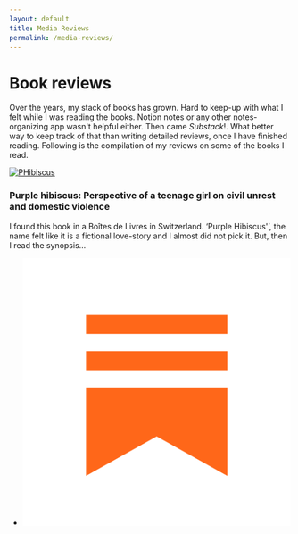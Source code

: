 ```yaml
---
layout: default
title: Media Reviews
permalink: /media-reviews/
---
```

<div id="research" class="tab active">
<h1>Book reviews</h1>
<p> Over the years, my stack of books has grown. Hard to keep-up with what I felt while I was reading the books. Notion notes or any other notes-organizing app wasn't helpful either. Then came <i>Substack</i>!. What better way to keep track of that than writing detailed reviews, once I have finished reading. Following is the compilation of my reviews on some of the books I read.</p>


<div class="featured-container">
  
  <!-- Card 1 -->
  <div class="content-card_res">
    <a href="https://open.substack.com/pub/whistlingthrush/p/purple-hibiscus-perspective-of-a?r=1qcgb6&utm_campaign=post&utm_medium=web&showWelcomeOnShare=true" class="card-link">
      <img src="https://substackcdn.com/image/fetch/w_1456,c_limit,f_webp,q_auto:good,fl_progressive:steep/https%3A%2F%2Fsubstack-post-media.s3.amazonaws.com%2Fpublic%2Fimages%2Fc76ca95d-553b-4906-a48c-a6d3fdcf8e2d_347x522.jpeg" alt="PHibiscus" style="height: 200px; object-fit: cover;">
    </a>
      <div class="content-text">
  <h3>Purple hibiscus: Perspective of a teenage girl on civil unrest and domestic violence</h3>
  <p>I found this book in a Boîtes de Livres in Switzerland. ‘Purple Hibiscus'’, the name felt like it is a fictional love-story and I almost did not pick it. But, then I read the synopsis...</p>
      </div>
  </div>

</div>
<aside class="side-panel" width="400px">
  <ul>
    <li>
      <a href="https://substack.com/@whistlingthrush" target="_blank" class="social-link" aria-label="Substack">
        <img src="/assets/images/Substack_logo.png" alt="ORCID">
      </a>
    </li>
 </ul>
</aside>
</div>
